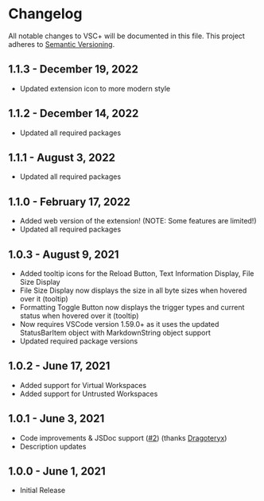 # Changelog
All notable changes to VSC+ will be documented in this file.
This project adheres to [Semantic Versioning](https://semver.org/spec/v2.0.0.html).

## 1.1.3 - December 19, 2022
- Updated extension icon to more modern style

## 1.1.2 - December 14, 2022
- Updated all required packages

## 1.1.1 - August 3, 2022
- Updated all required packages

## 1.1.0 - February 17, 2022
- Added web version of the extension! (NOTE: Some features are limited!)
- Updated all required packages

## 1.0.3 - August 9, 2021
- Added tooltip icons for the Reload Button, Text Information Display, File Size Display
- File Size Display now displays the size in all byte sizes when hovered over it (tooltip)
- Formatting Toggle Button now displays the trigger types and current status when hovered over it (tooltip)
- Now requires VSCode version 1.59.0+ as it uses the updated StatusBarItem object with MarkdownString object support
- Updated required package versions

## 1.0.2 - June 17, 2021
- Added support for Virtual Workspaces
- Added support for Untrusted Workspaces

## 1.0.1 - June 3, 2021
- Code improvements & JSDoc support ([#2](https://github.com/DrVrej/vscplus/pull/2)) (thanks [Dragoteryx](https://github.com/Dragoteryx))
- Description updates

## 1.0.0 - June 1, 2021
- Initial Release
